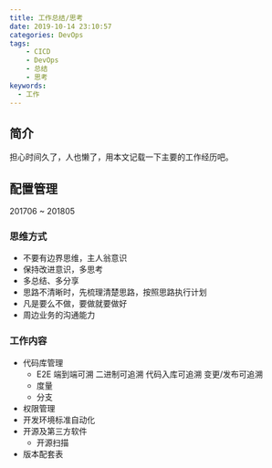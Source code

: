 ```yaml
---
title: 工作总结/思考
date: 2019-10-14 23:10:57
categories: DevOps
tags:
    - CICD
    - DevOps
    - 总结
    - 思考
keywords:
  - 工作
---
```


## 简介

担心时间久了，人也懒了，用本文记载一下主要的工作经历吧。

## 配置管理

201706 ~ 201805

### 思维方式

- 不要有边界思维，主人翁意识
- 保持改进意识，多思考
- 多总结、多分享
- 思路不清晰时，先梳理清楚思路，按照思路执行计划
- 凡是要么不做，要做就要做好
- 周边业务的沟通能力

### 工作内容

- 代码库管理
  - E2E 端到端可溯 二进制可追溯 代码入库可追溯 变更/发布可追溯
  - 度量
  - 分支
- 权限管理
- 开发环境标准自动化
- 开源及第三方软件
  - 开源扫描
- 版本配套表